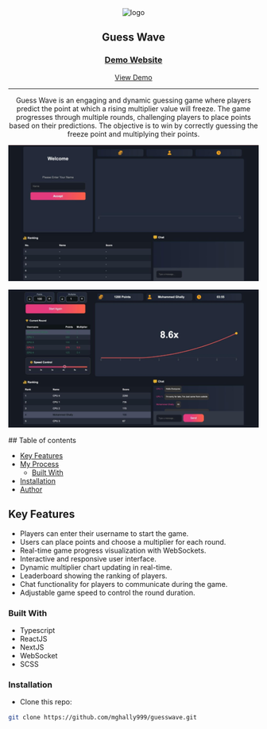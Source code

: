 <div align="center">
  <img src="./public/logo-dark.png" alt="logo" width="90" height="auto">
  <h2>Guess Wave</h2>
  <h3>
    <a href="https://guesswave.netlify.app">
      <strong>Demo Website</strong>
    </a>
  </h3>
  <div align="center">
    <a href="https://guesswave.netlify.app">View Demo</a>
  </div>
  <hr>
</div>

<!-- Brief -->
<p align="center">
Guess Wave is an engaging and dynamic guessing game where players predict the point at which a rising multiplier value will freeze. The game progresses through multiple rounds, challenging players to place points based on their predictions. The objective is to win by correctly guessing the freeze point and multiplying their points.
</p>

<!-- Screenshot -->
<a align="center"  href="https://guesswave.netlify.app">

![Screenshot](./public/thumbnail-preview-1.png)

![Screenshot](./public/thumbnail-preview-2.png)

</a>
## Table of contents

- [Key Features](#key-features)
- [My Process](#my-process)
  - [Built With](#built-with)
- [Installation](#installation)
- [Author](#author)

## Key Features

- Players can enter their username to start the game.
- Users can place points and choose a multiplier for each round.
- Real-time game progress visualization with WebSockets.
- Interactive and responsive user interface.
- Dynamic multiplier chart updating in real-time.
- Leaderboard showing the ranking of players.
- Chat functionality for players to communicate during the game.
- Adjustable game speed to control the round duration.

### Built With

- Typescript
- ReactJS
- NextJS
- WebSocket
- SCSS

### Installation

- Clone this repo:

```sh
git clone https://github.com/mghally999/guesswave.git
```
